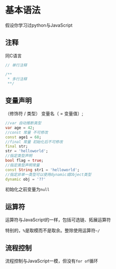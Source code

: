 # 基本语法

假设你学习过python与JavaScript

## 注释

同C语言

```dart
// 单行注释

/**
 * 多行注释
 **/
```

## 变量声明

（修饰符 / 类型） 变量名（ = 变量值）;

```dart
//var 自动推断类型
var age = 42;
//const 常量 不可修改
const age1 = 68;
//final 常量 初始化后不可修改
final str;
str = 'helloworld';
//指定类型声明
bool flag = true;
//指定类型声明常量
const String str1 = 'helloworld';
//指定非单一类型可以使用dynamic或Object类型
dynamic obj = '??'
```
初始化之前变量为`null`

## 运算符

运算符与JavaScript的一样，包括可选链、拓展运算符

特别的，`%`是取模而不是取余。整除使用运算符`~/`


## 流程控制

流程控制与JavaScript一模，但没有`for of`循环